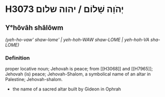 # H3073 יְהֹוָה שָׁלוֹם / יהוה שלום

## Yᵉhôvâh shâlôwm

_(yeh-ho-vaw' shaw-lome' | yeh-hoh-WAW shaw-LOME | yeh-hoh-VA sha-LOME)_

### Definition

proper locative noun; Jehovah is peace; from [[H3068]] and [[H7965]]; Jehovah (is) peace; Jehovah-Shalom, a symbolical name of an altar in Palestine; Jehovah-shalom.

- the name of a sacred altar built by Gideon in Ophrah
